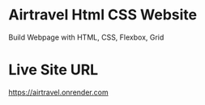 # Airtravel Html CSS Website
Build Webpage with HTML, CSS, Flexbox, Grid

# Live Site URL
https://airtravel.onrender.com
